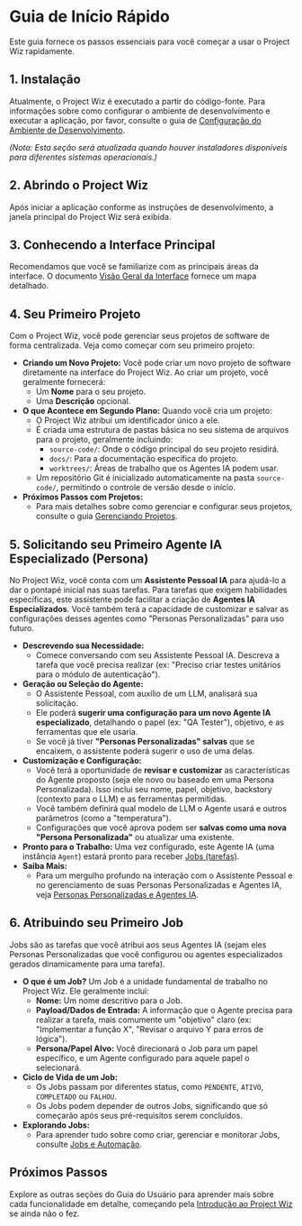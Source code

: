 # Guia de Início Rápido

Este guia fornece os passos essenciais para você começar a usar o Project Wiz rapidamente.

## 1. Instalação

Atualmente, o Project Wiz é executado a partir do código-fonte. Para informações sobre como configurar o ambiente de desenvolvimento e executar a aplicação, por favor, consulte o guia de [Configuração do Ambiente de Desenvolvimento](../developer/01-development-setup.md).

*(Nota: Esta seção será atualizada quando houver instaladores disponíveis para diferentes sistemas operacionais.)*

## 2. Abrindo o Project Wiz

Após iniciar a aplicação conforme as instruções de desenvolvimento, a janela principal do Project Wiz será exibida.

## 3. Conhecendo a Interface Principal

Recomendamos que você se familiarize com as principais áreas da interface. O documento [Visão Geral da Interface](./03-interface-overview.md) fornece um mapa detalhado.

## 4. Seu Primeiro Projeto

Com o Project Wiz, você pode gerenciar seus projetos de software de forma centralizada. Veja como começar com seu primeiro projeto:

*   **Criando um Novo Projeto:** Você pode criar um novo projeto de software diretamente na interface do Project Wiz. Ao criar um projeto, você geralmente fornecerá:
    *   Um **Nome** para o seu projeto.
    *   Uma **Descrição** opcional.
*   **O que Acontece em Segundo Plano:** Quando você cria um projeto:
    *   O Project Wiz atribui um identificador único a ele.
    *   É criada uma estrutura de pastas básica no seu sistema de arquivos para o projeto, geralmente incluindo:
        *   `source-code/`: Onde o código principal do seu projeto residirá.
        *   `docs/`: Para a documentação específica do projeto.
        *   `worktrees/`: Áreas de trabalho que os Agentes IA podem usar.
    *   Um repositório Git é inicializado automaticamente na pasta `source-code/`, permitindo o controle de versão desde o início.
*   **Próximos Passos com Projetos:**
    *   Para mais detalhes sobre como gerenciar e configurar seus projetos, consulte o guia [Gerenciando Projetos](./core-concepts/projects.md).

## 5. Solicitando seu Primeiro Agente IA Especializado (Persona)

No Project Wiz, você conta com um **Assistente Pessoal IA** para ajudá-lo a dar o pontapé inicial nas suas tarefas. Para tarefas que exigem habilidades específicas, este assistente pode facilitar a criação de **Agentes IA Especializados**. Você também terá a capacidade de customizar e salvar as configurações desses agentes como "Personas Personalizadas" para uso futuro.

*   **Descrevendo sua Necessidade:**
    *   Comece conversando com seu Assistente Pessoal IA. Descreva a tarefa que você precisa realizar (ex: "Preciso criar testes unitários para o módulo de autenticação").
*   **Geração ou Seleção do Agente:**
    *   O Assistente Pessoal, com auxílio de um LLM, analisará sua solicitação.
    *   Ele poderá **sugerir uma configuração para um novo Agente IA especializado**, detalhando o papel (ex: "QA Tester"), objetivo, e as ferramentas que ele usaria.
    *   Se você já tiver **"Personas Personalizadas" salvas** que se encaixem, o assistente poderá sugerir o uso de uma delas.
*   **Customização e Configuração:**
    *   Você terá a oportunidade de **revisar e customizar** as características do Agente proposto (seja ele novo ou baseado em uma Persona Personalizada). Isso inclui seu nome, papel, objetivo, backstory (contexto para o LLM) e as ferramentas permitidas.
    *   Você também definirá qual modelo de LLM o Agente usará e outros parâmetros (como a "temperatura").
    *   Configurações que você aprova podem ser **salvas como uma nova "Persona Personalizada"** ou atualizar uma existente.
*   **Pronto para o Trabalho:** Uma vez configurado, este Agente IA (uma instância `Agent`) estará pronto para receber [Jobs (tarefas)](./core-concepts/jobs-and-automation.md).
*   **Saiba Mais:**
    *   Para um mergulho profundo na interação com o Assistente Pessoal e no gerenciamento de suas Personas Personalizadas e Agentes IA, veja [Personas Personalizadas e Agentes IA](./core-concepts/personas-and-agents.md).

## 6. Atribuindo seu Primeiro Job

Jobs são as tarefas que você atribui aos seus Agentes IA (sejam eles Personas Personalizadas que você configurou ou agentes especializados gerados dinamicamente para uma tarefa).

*   **O que é um Job?** Um Job é a unidade fundamental de trabalho no Project Wiz. Ele geralmente inclui:
    *   **Nome:** Um nome descritivo para o Job.
    *   **Payload/Dados de Entrada:** A informação que o Agente precisa para realizar a tarefa, mais comumente um "objetivo" claro (ex: "Implementar a função X", "Revisar o arquivo Y para erros de lógica").
    *   **Persona/Papel Alvo:** Você direcionará o Job para um papel específico, e um Agente configurado para aquele papel o selecionará.
*   **Ciclo de Vida de um Job:**
    *   Os Jobs passam por diferentes status, como `PENDENTE`, `ATIVO`, `COMPLETADO` ou `FALHOU`.
    *   Os Jobs podem depender de outros Jobs, significando que só começarão após seus pré-requisitos serem concluídos.
*   **Explorando Jobs:**
    *   Para aprender tudo sobre como criar, gerenciar e monitorar Jobs, consulte [Jobs e Automação](./core-concepts/jobs-and-automation.md).

## Próximos Passos

Explore as outras seções do Guia do Usuário para aprender mais sobre cada funcionalidade em detalhe, começando pela [Introdução ao Project Wiz](./01-introduction.md) se ainda não o fez.
